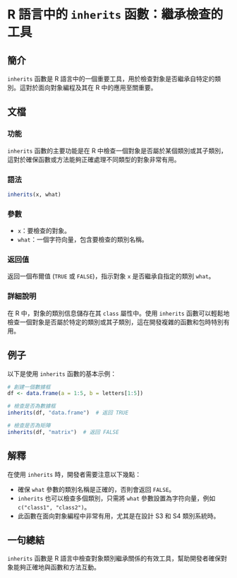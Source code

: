 <!--
Meta Description: # R 語言中的 `inherits` 函數：繼承檢查的工具 ## 簡介 `inherits` 函數是 R 語言中的一個重要工具，用於檢查對象是否繼承自特定的類別。這對於面向對象編程及其在 R 中的應用至關重要。 ## 文檔 ### 功能 `inherits` 函數的主要功能是在 R 中檢查一個對象...
Meta Keywords: inherits, what, false, 函數是, true
-->

# R 語言中的 `inherits` 函數：繼承檢查的工具

## 簡介
`inherits` 函數是 R 語言中的一個重要工具，用於檢查對象是否繼承自特定的類別。這對於面向對象編程及其在 R 中的應用至關重要。

## 文檔
### 功能
`inherits` 函數的主要功能是在 R 中檢查一個對象是否屬於某個類別或其子類別，這對於確保函數或方法能夠正確處理不同類型的對象非常有用。

### 語法
```R
inherits(x, what)
```

### 參數
- `x`：要檢查的對象。
- `what`：一個字符向量，包含要檢查的類別名稱。

### 返回值
返回一個布爾值 (`TRUE` 或 `FALSE`)，指示對象 `x` 是否繼承自指定的類別 `what`。

### 詳細說明
在 R 中，對象的類別信息儲存在其 `class` 屬性中。使用 `inherits` 函數可以輕鬆地檢查一個對象是否屬於特定的類別或其子類別，這在開發複雜的函數和包時特別有用。

## 例子
以下是使用 `inherits` 函數的基本示例：

```R
# 創建一個數據框
df <- data.frame(a = 1:5, b = letters[1:5])

# 檢查是否為數據框
inherits(df, "data.frame")  # 返回 TRUE

# 檢查是否為矩陣
inherits(df, "matrix")  # 返回 FALSE
```

## 解釋
在使用 `inherits` 時，開發者需要注意以下幾點：
- 確保 `what` 參數的類別名稱是正確的，否則會返回 `FALSE`。
- `inherits` 也可以檢查多個類別，只需將 `what` 參數設置為字符向量，例如 `c("class1", "class2")`。
- 此函數在面向對象編程中非常有用，尤其是在設計 S3 和 S4 類別系統時。

## 一句總結
`inherits` 函數是 R 語言中檢查對象類別繼承關係的有效工具，幫助開發者確保對象能夠正確地與函數和方法互動。